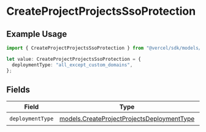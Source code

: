 # CreateProjectProjectsSsoProtection

## Example Usage

```typescript
import { CreateProjectProjectsSsoProtection } from "@vercel/sdk/models/createprojectop.js";

let value: CreateProjectProjectsSsoProtection = {
  deploymentType: "all_except_custom_domains",
};
```

## Fields

| Field                                                                                          | Type                                                                                           | Required                                                                                       | Description                                                                                    |
| ---------------------------------------------------------------------------------------------- | ---------------------------------------------------------------------------------------------- | ---------------------------------------------------------------------------------------------- | ---------------------------------------------------------------------------------------------- |
| `deploymentType`                                                                               | [models.CreateProjectProjectsDeploymentType](../models/createprojectprojectsdeploymenttype.md) | :heavy_check_mark:                                                                             | N/A                                                                                            |